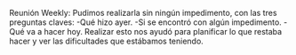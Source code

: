 Reunión Weekly: Pudimos realizarla sin ningún impedimento, con las tres preguntas claves:
-Qué hizo ayer.
-Si se encontró con algún impedimento.
-Qué va a hacer hoy.
Realizar esto nos ayudó para planificar lo que restaba hacer y ver las dificultades que estábamos teniendo.


